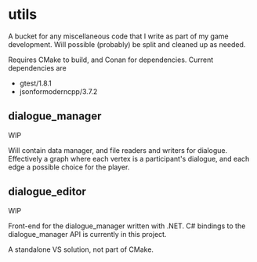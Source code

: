 # utils
A bucket for any miscellaneous code that I write as part of my game development. 
Will possible (probably) be split and cleaned up as needed. 

Requires CMake to build, and Conan for dependencies. Current dependencies are

* gtest/1.8.1
* jsonformoderncpp/3.7.2

## dialogue_manager
WIP

Will contain data manager, and file readers and writers for dialogue. Effectively a graph where each vertex is a participant's dialogue, and each edge a possible choice for the player.

## dialogue_editor
WIP

Front-end for the dialogue_manager written with .NET. C# bindings to the dialogue_manager API is currently in this project. 

A standalone VS solution, not part of CMake. 
